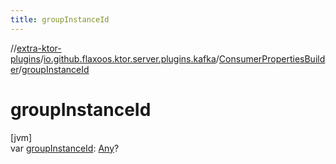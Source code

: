 ```yaml
---
title: groupInstanceId
---
```

//[extra-ktor-plugins](../../../index.md)/[io.github.flaxoos.ktor.server.plugins.kafka](../index.md)/[ConsumerPropertiesBuilder](index.md)/[groupInstanceId](group-instance-id.md)



# groupInstanceId



[jvm]\
var [groupInstanceId](group-instance-id.md): [Any](https://kotlinlang.org/api/latest/jvm/stdlib/kotlin/-any/index.md)?





